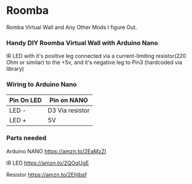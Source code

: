 # Roomba
Romba Virtual Wall and Any Other Mods I figure Out.

### Handy DIY Roomba Virtual Wall with Arduino Nano

 IR LED with it's positive leg connected via a current-limiting resistor(220 Ohm or similar)  to the +5v, and it's negative leg to Pin3 (hardcoded via library)
 
 ### Wiring to Arduino Nano
| Pin On LED| Pin on NANO |
| ---------- |----------------|
| LED - | D3 Via resistor  |
| LED +  | 5V |


### Parts needed

Arduino NANO https://amzn.to/2EaMzZI

IR LED  https://amzn.to/2QOqUgE

Resistor https://amzn.to/2EhIbsf


